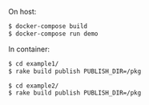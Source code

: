 On host:

```sh
$ docker-compose build
$ docker-compose run demo
```

In container:

```sh
$ cd example1/
$ rake build publish PUBLISH_DIR=/pkg

$ cd example2/
$ rake build publish PUBLISH_DIR=/pkg
```
